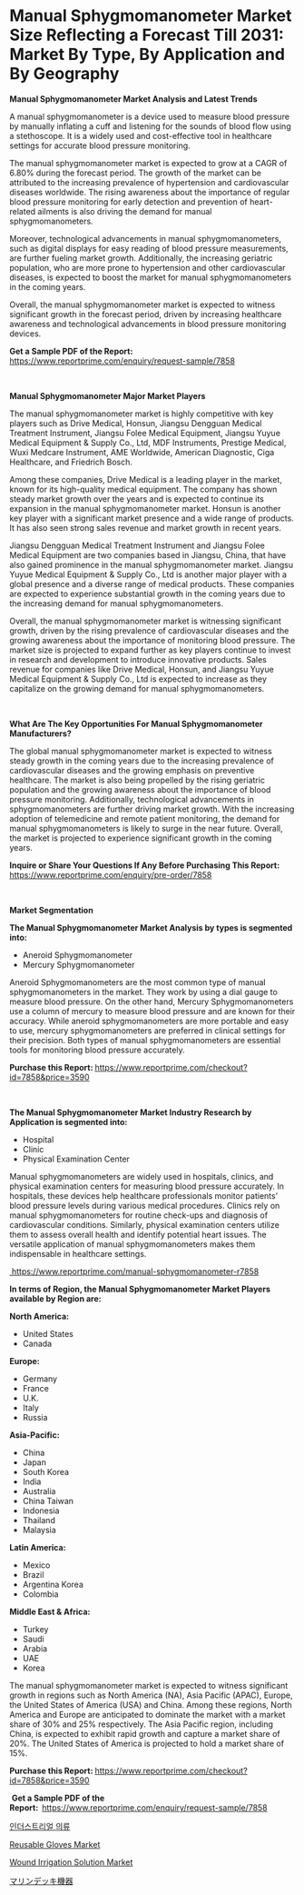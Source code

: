 <p><h1>Manual Sphygmomanometer Market Size Reflecting a Forecast Till 2031: Market By Type, By Application and By Geography</h1></p><p><strong>Manual Sphygmomanometer Market Analysis and Latest Trends</strong></p>
<p><p>A manual sphygmomanometer is a device used to measure blood pressure by manually inflating a cuff and listening for the sounds of blood flow using a stethoscope. It is a widely used and cost-effective tool in healthcare settings for accurate blood pressure monitoring.</p><p>The manual sphygmomanometer market is expected to grow at a CAGR of 6.80% during the forecast period. The growth of the market can be attributed to the increasing prevalence of hypertension and cardiovascular diseases worldwide. The rising awareness about the importance of regular blood pressure monitoring for early detection and prevention of heart-related ailments is also driving the demand for manual sphygmomanometers.</p><p>Moreover, technological advancements in manual sphygmomanometers, such as digital displays for easy reading of blood pressure measurements, are further fueling market growth. Additionally, the increasing geriatric population, who are more prone to hypertension and other cardiovascular diseases, is expected to boost the market for manual sphygmomanometers in the coming years.</p><p>Overall, the manual sphygmomanometer market is expected to witness significant growth in the forecast period, driven by increasing healthcare awareness and technological advancements in blood pressure monitoring devices.</p></p>
<p><strong>Get a Sample PDF of the Report:&nbsp;</strong> <a href="https://www.reportprime.com/enquiry/request-sample/7858">https://www.reportprime.com/enquiry/request-sample/7858</a></p>
<p>&nbsp;</p>
<p><strong>Manual Sphygmomanometer Major Market Players</strong></p>
<p><p>The manual sphygmomanometer market is highly competitive with key players such as Drive Medical, Honsun, Jiangsu Dengguan Medical Treatment Instrument, Jiangsu Folee Medical Equipment, Jiangsu Yuyue Medical Equipment & Supply Co., Ltd, MDF Instruments, Prestige Medical, Wuxi Medcare Instrument, AME Worldwide, American Diagnostic, Ciga Healthcare, and Friedrich Bosch. </p><p>Among these companies, Drive Medical is a leading player in the market, known for its high-quality medical equipment. The company has shown steady market growth over the years and is expected to continue its expansion in the manual sphygmomanometer market. Honsun is another key player with a significant market presence and a wide range of products. It has also seen strong sales revenue and market growth in recent years.</p><p>Jiangsu Dengguan Medical Treatment Instrument and Jiangsu Folee Medical Equipment are two companies based in Jiangsu, China, that have also gained prominence in the manual sphygmomanometer market. Jiangsu Yuyue Medical Equipment & Supply Co., Ltd is another major player with a global presence and a diverse range of medical products. These companies are expected to experience substantial growth in the coming years due to the increasing demand for manual sphygmomanometers.</p><p>Overall, the manual sphygmomanometer market is witnessing significant growth, driven by the rising prevalence of cardiovascular diseases and the growing awareness about the importance of monitoring blood pressure. The market size is projected to expand further as key players continue to invest in research and development to introduce innovative products. Sales revenue for companies like Drive Medical, Honsun, and Jiangsu Yuyue Medical Equipment & Supply Co., Ltd is expected to increase as they capitalize on the growing demand for manual sphygmomanometers.</p></p>
<p>&nbsp;</p>
<p><strong>What Are The Key Opportunities For Manual Sphygmomanometer Manufacturers?</strong></p>
<p><p>The global manual sphygmomanometer market is expected to witness steady growth in the coming years due to the increasing prevalence of cardiovascular diseases and the growing emphasis on preventive healthcare. The market is also being propelled by the rising geriatric population and the growing awareness about the importance of blood pressure monitoring. Additionally, technological advancements in sphygmomanometers are further driving market growth. With the increasing adoption of telemedicine and remote patient monitoring, the demand for manual sphygmomanometers is likely to surge in the near future. Overall, the market is projected to experience significant growth in the coming years.</p></p>
<p><strong>Inquire or Share Your Questions If Any Before Purchasing This Report:</strong> <a href="https://www.reportprime.com/enquiry/pre-order/7858">https://www.reportprime.com/enquiry/pre-order/7858</a></p>
<p>&nbsp;</p>
<p><strong>Market Segmentation</strong></p>
<p><strong>The Manual Sphygmomanometer Market Analysis by types is segmented into:</strong></p>
<p><ul><li>Aneroid Sphygmomanometer</li><li>Mercury Sphygmomanometer</li></ul></p>
<p><p>Aneroid Sphygmomanometers are the most common type of manual sphygmomanometers in the market. They work by using a dial gauge to measure blood pressure. On the other hand, Mercury Sphygmomanometers use a column of mercury to measure blood pressure and are known for their accuracy. While aneroid sphygmomanometers are more portable and easy to use, mercury sphygmomanometers are preferred in clinical settings for their precision. Both types of manual sphygmomanometers are essential tools for monitoring blood pressure accurately.</p></p>
<p><strong>Purchase this Report:&nbsp;</strong><a href="https://www.reportprime.com/checkout?id=7858&price=3590">https://www.reportprime.com/checkout?id=7858&price=3590</a></p>
<p>&nbsp;</p>
<p><strong>The Manual Sphygmomanometer Market Industry Research by Application is segmented into:</strong></p>
<p><ul><li>Hospital</li><li>Clinic</li><li>Physical Examination Center</li></ul></p>
<p><p>Manual sphygmomanometers are widely used in hospitals, clinics, and physical examination centers for measuring blood pressure accurately. In hospitals, these devices help healthcare professionals monitor patients' blood pressure levels during various medical procedures. Clinics rely on manual sphygmomanometers for routine check-ups and diagnosis of cardiovascular conditions. Similarly, physical examination centers utilize them to assess overall health and identify potential heart issues. The versatile application of manual sphygmomanometers makes them indispensable in healthcare settings.</p></p>
<p><a href="https://www.reportprime.com/manual-sphygmomanometer-r7858">&nbsp;https://www.reportprime.com/manual-sphygmomanometer-r7858</a></p>
<p><strong>In terms of Region, the Manual Sphygmomanometer Market Players available by Region are:</strong></p>
<p>
    <p> <strong> North America: </strong>
        <ul>
            <li>United States</li>
            <li>Canada</li>
        </ul>
        </p> 
    <p> <strong> Europe: </strong>
        <ul>
            <li>Germany</li>
            <li>France</li>
            <li>U.K.</li>
            <li>Italy</li>
            <li>Russia</li>
        </ul>
        </p> 
    <p> <strong> Asia-Pacific: </strong>
        <ul>
            <li>China</li>
            <li>Japan</li>
            <li>South Korea</li>
            <li>India</li>
            <li>Australia</li>
            <li>China Taiwan</li>
            <li>Indonesia</li>
            <li>Thailand</li>
            <li>Malaysia</li>
        </ul>
        </p> 
    <p> <strong> Latin America: </strong>
        <ul>
            <li>Mexico</li>
            <li>Brazil</li>
            <li>Argentina Korea</li>
            <li>Colombia</li>
        </ul>
        </p> 
    <p> <strong> Middle East & Africa: </strong>
        <ul>
            <li>Turkey</li>
            <li>Saudi</li>
            <li>Arabia</li>
            <li>UAE</li>
            <li>Korea</li>
        </ul>
    </p>
    </p>
<p><p>The manual sphygmomanometer market is expected to witness significant growth in regions such as North America (NA), Asia Pacific (APAC), Europe, the United States of America (USA) and China. Among these regions, North America and Europe are anticipated to dominate the market with a market share of 30% and 25% respectively. The Asia Pacific region, including China, is expected to exhibit rapid growth and capture a market share of 20%. The United States of America is projected to hold a market share of 15%.</p></p>
<p><strong>Purchase this Report: </strong><a href="https://www.reportprime.com/checkout?id=7858&price=3590">https://www.reportprime.com/checkout?id=7858&price=3590</a></p>
<p>&nbsp;<strong>Get a Sample PDF of the Report:&nbsp;&nbsp;</strong><a href="https://www.reportprime.com/enquiry/request-sample/7858">https://www.reportprime.com/enquiry/request-sample/7858</a></p>
<p><strong></strong></p>
<p><p><a href="https://github.com/RickyMetzDVM/Market-Research-Report-List-1/blob/main/964464072665.md">인더스트리얼 의류</a></p><p><a href="https://issuu.com/reportprime-2/docs/reusable-gloves-market-size-2030.pptx">Reusable Gloves Market</a></p><p><a href="https://github.com/KeeganBarrows2023/Market-Research-Report-List-1/blob/main/wound-irrigation-solution-market.md">Wound Irrigation Solution Market</a></p><p><a href="https://github.com/zekaoe592392/Market-Research-Report-List-2/blob/main/961962276810.md">マリンデッキ機器</a></p></p>